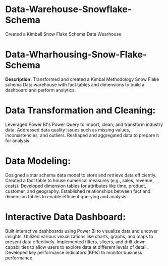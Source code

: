 # Data-Warehouse-Snowflake-Schema
Created  a  Kimball Snow Flake Schema Data Wearhouse

# Data-Wharhousing-Snow-Flake-Schema
**Description:**
Transformed and created a Kimbal Methodology Snow Flake schema Data warehouse with fact tables and dimensions to build a dashboard and perform analytics.

# Data Transformation and Cleaning:

Leveraged Power BI's Power Query to import, clean, and transform industry data.
Addressed data quality issues such as missing values, inconsistencies, and outliers.
Reshaped and aggregated data to prepare it for analysis.

# Data Modeling:

Designed a star schema data model to store and retrieve data efficiently.
Created a fact table to house numerical measures (e.g., sales, revenue, costs).
Developed dimension tables for attributes like time, product, customer, and geography.
Established relationships between fact and dimension tables to enable efficient querying and analysis.

# Interactive Data Dashboard:

Built interactive dashboards using Power BI to visualize data and uncover insights.
Utilized various visualizations like charts, graphs, and maps to present data effectively.
Implemented filters, slicers, and drill-down capabilities to allow users to explore data at different levels of detail.
Developed key performance indicators (KPIs) to monitor business performance.
